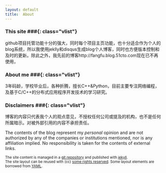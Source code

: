 ```yaml
---
layout: default
title:  About
---
```


### This site ###{: class="vlist"}

github项目托管功能十分的强大，同时每个项目主页功能，也十分适合作为个人的blog系统，所以我使用jeklly和disqus生成blog个人博客，同时也方便版本控制和及时的更新。除此之外，我先前的博客http://fangfu.blog.51cto.com现在已不再使用，

### About me ###{: class="vlist"}

3年码龄，学校毕业后，各种折腾，擅长C++&Python，目前主要专注网络编程，及基于C/C++的分布式应用程序开发技术的学习研究。

### Disclaimers ###{: class="vlist"}

博客的内容只代表我个人的观点意见，不授权任何公司或提及的机构，也不是任何所属暗示。对被外部引用的内容不承担责任。

The contents of the blog represent my *personal* opinion and are not
authorized by any of the companies or institutions mentioned, nor is any
affiliation implied. No responsibility is taken for the contents of
external links.

<small class="meta final">
The site content is managed in a
<a href="https://github.com/wisonwang/wisonwang.github.io">git repository</a>
and published with <a href="http://jekyllrb.com">jekyll</a>.
<br/>The site layout can be reused with (cc)
<a href="http://creativecommons.org/licenses/by-sa/3.0/">some rights reserved</a>.
Some layout elements are borrowed from <a href="http://www.yaml.de/en/">YAML</a>.
</small>

